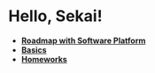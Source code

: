 # Hello, Sekai!

- [**Roadmap with Software Platform**](platforms.md)
- [**Basics**](basics.md)
- [**Homeworks**](homeworks.md)
